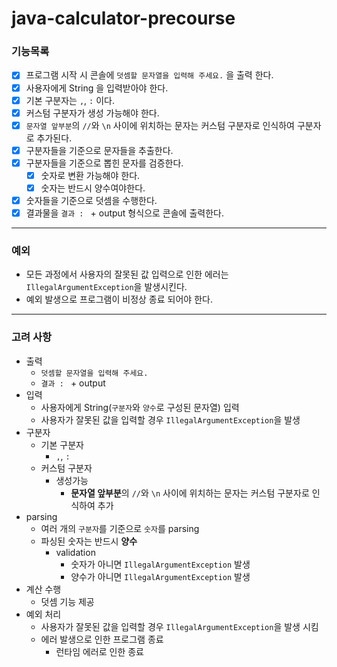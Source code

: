 # java-calculator-precourse
  
### **기능목록**
- [X] 프로그램 시작 시 콘솔에 `덧셈할 문자열을 입력해 주세요.` 을 출력 한다.
- [X] 사용자에게 String 을 입력받아야 한다.
- [X] 기본 구분자는 `,`, `:` 이다.
- [X] 커스텀 구분자가 생성 가능해야 한다.
- [X] `문자열 앞부분`의 `//`와 `\n` 사이에 위치하는 문자는 커스텀 구분자로 인식하여 구분자로 추가된다.
- [X] 구분자들을 기준으로 문자들을 추출한다.
- [X] 구분자들을 기준으로 뽑힌 문자를 검증한다.
  - [X] 숫자로 변환 가능해야 한다.
  - [X] 숫자는 반드시 양수여야한다.
- [X] 숫자들을 기준으로 덧셈을 수행한다.
- [X] 결과물을 `결과 : ` + output 형식으로 콘솔에 출력한다.

---
### **예외**
- 모든 과정에서 사용자의 잘못된 값 입력으로 인한 에러는 `IllegalArgumentException`을 발생시킨다.
- 예외 발생으로 프로그램이 비정상 종료 되어야 한다.

---
### **고려 사항**
- 출력
    - `덧셈할 문자열을 입력해 주세요.`
    - `결과 : ` + output
- 입력
    - 사용자에게 String(`구분자`와 `양수`로 구성된 문자열) 입력
    - 사용자가 잘못된 값을 입력할 경우 `IllegalArgumentException`을 발생
- 구분자
    - 기본 구분자
        - `,`, `:`
    - 커스텀 구분자
        - 생성가능
            - **문자열 앞부분**의 `//`와 `\n` 사이에 위치하는 문자는 커스텀 구분자로 인식하여 추가
- parsing
    - 여러 개의 `구분자`를 기준으로 `숫자`를 parsing
    - 파싱된 숫자는 반드시 **양수**
        - validation
            - 숫자가 아니면 `IllegalArgumentException` 발생
            - 양수가 아니면 `IllegalArgumentException` 발생
- 계산 수행
    - 덧셈 기능 제공
- 예외 처리
    - 사용자가 잘못된 값을 입력할 경우 `IllegalArgumentException`을 발생 시킴
    - 에러 발생으로 인한 프로그램 종료
        - 런타임 에러로 인한 종료




